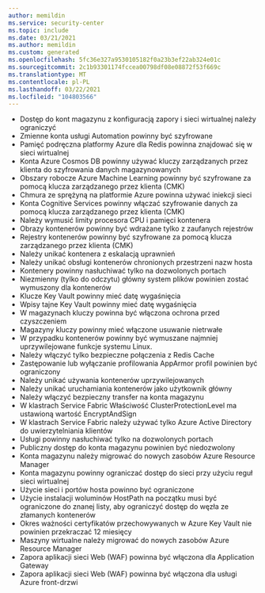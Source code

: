```yaml
---
author: memildin
ms.service: security-center
ms.topic: include
ms.date: 03/21/2021
ms.author: memildin
ms.custom: generated
ms.openlocfilehash: 5fc36e327a9530105182f0a23b3ef22ab324e01c
ms.sourcegitcommit: 2c1b93301174fccea00798df08e08872f53f669c
ms.translationtype: MT
ms.contentlocale: pl-PL
ms.lasthandoff: 03/22/2021
ms.locfileid: "104803566"
---
```

- Dostęp do kont magazynu z konfiguracją zapory i sieci wirtualnej należy ograniczyć
- Zmienne konta usługi Automation powinny być szyfrowane
- Pamięć podręczna platformy Azure dla Redis powinna znajdować się w sieci wirtualnej
- Konta Azure Cosmos DB powinny używać kluczy zarządzanych przez klienta do szyfrowania danych magazynowanych
- Obszary robocze Azure Machine Learning powinny być szyfrowane za pomocą klucza zarządzanego przez klienta (CMK)
- Chmura ze sprężyną na platformie Azure powinna używać iniekcji sieci
- Konta Cognitive Services powinny włączać szyfrowanie danych za pomocą klucza zarządzanego przez klienta (CMK)
- Należy wymusić limity procesora CPU i pamięci kontenera
- Obrazy kontenerów powinny być wdrażane tylko z zaufanych rejestrów
- Rejestry kontenerów powinny być szyfrowane za pomocą klucza zarządzanego przez klienta (CMK)
- Należy unikać kontenera z eskalacją uprawnień
- Należy unikać obsługi kontenerów chronionych przestrzeni nazw hosta
- Kontenery powinny nasłuchiwać tylko na dozwolonych portach
- Niezmienny (tylko do odczytu) główny system plików powinien zostać wymuszony dla kontenerów
- Klucze Key Vault powinny mieć datę wygaśnięcia
- Wpisy tajne Key Vault powinny mieć datę wygaśnięcia
- W magazynach kluczy powinna być włączona ochrona przed czyszczeniem
- Magazyny kluczy powinny mieć włączone usuwanie nietrwałe
- W przypadku kontenerów powinny być wymuszane najmniej uprzywilejowane funkcje systemu Linux.
- Należy włączyć tylko bezpieczne połączenia z Redis Cache
- Zastępowanie lub wyłączanie profilowania AppArmor profil powinien być ograniczony
- Należy unikać używania kontenerów uprzywilejowanych
- Należy unikać uruchamiania kontenerów jako użytkownik główny
- Należy włączyć bezpieczny transfer na konta magazynu
- W klastrach Service Fabric Właściwość ClusterProtectionLevel ma ustawioną wartość EncryptAndSign
- W klastrach Service Fabric należy używać tylko Azure Active Directory do uwierzytelniania klientów
- Usługi powinny nasłuchiwać tylko na dozwolonych portach
- Publiczny dostęp do konta magazynu powinien być niedozwolony
- Konta magazynu należy migrować do nowych zasobów Azure Resource Manager
- Konta magazynu powinny ograniczać dostęp do sieci przy użyciu reguł sieci wirtualnej
- Użycie sieci i portów hosta powinno być ograniczone
- Użycie instalacji woluminów HostPath na początku musi być ograniczone do znanej listy, aby ograniczyć dostęp do węzła ze złamanych kontenerów
- Okres ważności certyfikatów przechowywanych w Azure Key Vault nie powinien przekraczać 12 miesięcy
- Maszyny wirtualne należy migrować do nowych zasobów Azure Resource Manager
- Zapora aplikacji sieci Web (WAF) powinna być włączona dla Application Gateway
- Zapora aplikacji sieci Web (WAF) powinna być włączona dla usługi Azure front-drzwi

